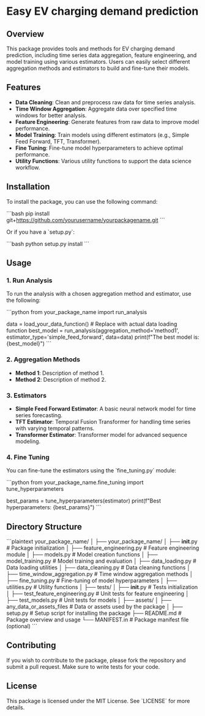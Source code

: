 # Easy EV charging demand prediction

## Overview

This package provides tools and methods for EV charging demand prediction, including time series data aggregation, feature engineering, and model training using various estimators. Users can easily select different aggregation methods and estimators to build and fine-tune their models.

## Features

- **Data Cleaning**: Clean and preprocess raw data for time series analysis.
- **Time Window Aggregation**: Aggregate data over specified time windows for better analysis.
- **Feature Engineering**: Generate features from raw data to improve model performance.
- **Model Training**: Train models using different estimators (e.g., Simple Feed Forward, TFT, Transformer).
- **Fine Tuning**: Fine-tune model hyperparameters to achieve optimal performance.
- **Utility Functions**: Various utility functions to support the data science workflow.

## Installation

To install the package, you can use the following command:

\`\`\`bash
pip install git+https://github.com/yourusername/yourpackagename.git
\`\`\`

Or if you have a \`setup.py\`:

\`\`\`bash
python setup.py install
\`\`\`

## Usage

### 1. Run Analysis

To run the analysis with a chosen aggregation method and estimator, use the following:

\`\`\`python
from your_package_name import run_analysis

data = load_your_data_function() # Replace with actual data loading function
best_model = run_analysis(aggregation_method='method1', estimator_type='simple_feed_forward', data=data)
print(f"The best model is: {best_model}")
\`\`\`

### 2. Aggregation Methods

- **Method 1**: Description of method 1.
- **Method 2**: Description of method 2.

### 3. Estimators

- **Simple Feed Forward Estimator**: A basic neural network model for time series forecasting.
- **TFT Estimator**: Temporal Fusion Transformer for handling time series with varying temporal patterns.
- **Transformer Estimator**: Transformer model for advanced sequence modeling.

### 4. Fine Tuning

You can fine-tune the estimators using the \`fine_tuning.py\` module:

\`\`\`python
from your_package_name.fine_tuning import tune_hyperparameters

best_params = tune_hyperparameters(estimator)
print(f"Best hyperparameters: {best_params}")
\`\`\`

## Directory Structure

\`\`\`plaintext
your_package_name/
│
├── your_package_name/
│ ├── **init**.py # Package initialization
│ ├── feature_engineering.py # Feature engineering module
│ ├── models.py # Model creation functions
│ ├── model_training.py # Model training and evaluation
│ ├── data_loading.py # Data loading utilities
│ ├── data_cleaning.py # Data cleaning functions
│ ├── time_window_aggregation.py # Time window aggregation methods
│ ├── fine_tuning.py # Fine-tuning of model hyperparameters
│ ├── utilities.py # Utility functions
│
├── tests/
│ ├── **init**.py # Tests initialization
│ ├── test_feature_engineering.py # Unit tests for feature engineering
│ ├── test_models.py # Unit tests for models
│
├── assets/
│ ├── any_data_or_assets_files # Data or assets used by the package
│
├── setup.py # Setup script for installing the package
├── README.md # Package overview and usage
└── MANIFEST.in # Package manifest file (optional)
\`\`\`

## Contributing

If you wish to contribute to the package, please fork the repository and submit a pull request. Make sure to write tests for your code.

## License

This package is licensed under the MIT License. See \`LICENSE\` for more details.
